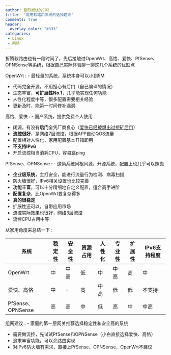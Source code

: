 ```yaml
---
author: 剧烈燃烧的CO2
title:  "常用软路由系统的选择建议"
comments: true
header:
  overlay_color: "#333"
categories: 
 - Linux
 - 网络
---
```


折腾软路由也有一段时间了，先后接触过OpenWrt、高恪、爱快、PfSense、OPNSense等系统，根据自己实际体验聊一聊这几个系统的优缺点 

OpenWrt
: - 最轻量的系统，系统本身可以小到5M
- 代码完全开源，不用担心有后门（自己编译的情况）
- 生态丰富，**可扩展性No.1**，几乎能实现任何功能
- 人性化程度中等，很多配置需要相关经验
- 更新及时，能第一时间修补漏洞

高恪、爱快
: - 国产系统，提供免费个人使用
- 闭源，有没有**后门**全凭厂商良心（[爱快已经被爆出过挖矿后门](https://www.zhihu.com/question/51698484)）
- **流控很好**，是网络7层流控，根据APP自动QOS流量
- 配置相对人性化，家用配置基本开箱即用
- **不支持IPv6**
- 开启流控相当消耗CPU，容易跳ping

PfSense、OPNSense
: - 这俩系统同根同源，开源系统，配置上也几乎可以照搬
- **企业级系统**，主打安全，能进行流量行为检测、病毒扫描
- 防火墙很好，IPv6相关设置也比较完善
- **功能丰富**，可以十分精细地自定义配置，适合高手进阶
- **配置复杂**，比OpenWrt要复杂得多
- **真的很稳定**
- 扩展性还可以，自带应用市场
- 流控实际效果也很好，网络3层流控
- 流控CPU占用中等

从家用角度来总结一下
:

| 系统 | 稳定性 | 安全性 | 资源占用 | 人性化 | 专业性 | 扩展性 | IPv6支持程度 |
| --- | --- | --- | --- | --- | --- | --- | --- |
| OpenWrt | 中 | 中高 | 低 | 中 | 中高 | 高 | 中 |
| 爱快、高恪 | 中 | - | 高 | 中高 | 低 | 低 | 不支持 |
|PfSense、OPNSense | 高 | 高 | 中 | 低 | 高 | 中 | 中高 |

组网建议
: - 家庭的第一层网关推荐选择稳定性和安全高的系统
- 需要做流控，先试试PfSense和OPNSense（小白直接选择爱快、高恪）
- 追求丰富功能，可以旁路由实现
- 对IPv6防火墙有需求，直接上PfSense、OPNSense，OpenWrt不建议

